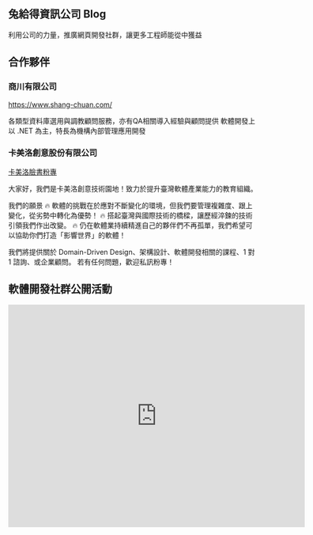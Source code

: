 ## 兔給得資訊公司 Blog

利用公司的力量，推廣網頁開發社群，讓更多工程師能從中獲益

## 合作夥伴

### 商川有限公司

<https://www.shang-chuan.com/>

各類型資料庫選用與調教顧問服務，亦有QA相關導入經驗與顧問提供
軟體開發上以 .NET 為主，特長為機構內部管理應用開發

### 卡美洛創意股份有限公司

[卡美洛臉書粉專](https://www.facebook.com/%E5%8D%A1%E7%BE%8E%E6%B4%9B%E5%89%B5%E6%84%8F%E6%8A%80%E8%A1%93%E5%9C%92%E5%9C%B0-109405215094370)

大家好，我們是卡美洛創意技術園地！致力於提升臺灣軟體產業能力的教育組織。

我們的願景
🔥 軟體的挑戰在於應對不斷變化的環境，但我們要管理複雜度、跟上變化，從劣勢中轉化為優勢！
🔥 搭起臺灣與國際技術的橋樑，讓歷經淬鍊的技術引領我們作出改變。
🔥 仍在軟體業持續精進自己的夥伴們不再孤單，我們希望可以協助你們打造「影響世界」的軟體！

我們將提供關於 Domain-Driven Design、架構設計、軟體開發相關的課程、1 對 1 諮詢、或企業顧問。
若有任何問題，歡迎私訊粉專！

## 軟體開發社群公開活動

<iframe src="https://calendar.google.com/calendar/embed?src=b3buhruprrkqmo6nhpc9u6eoig%40group.calendar.google.com&ctz=Asia%2FTaipei" style="border: 0" width="600" height="450" frameborder="0" scrolling="no"></iframe>
